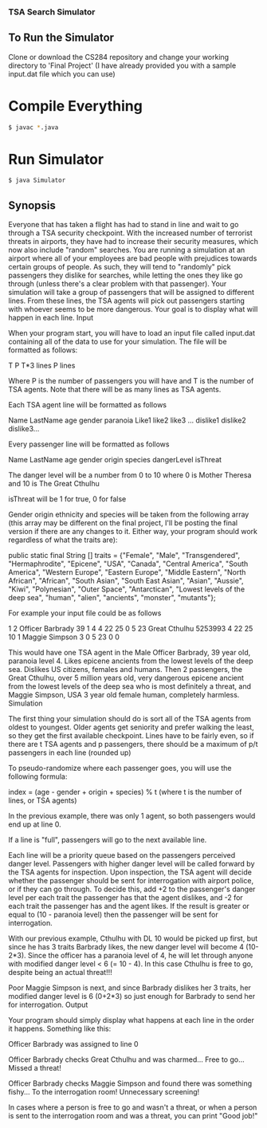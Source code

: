 ### TSA Search Simulator


## To Run the Simulator
Clone or download the CS284 repository and change your working directory to 'Final Project'
(I have already provided you with a sample input.dat file which you can use)

# Compile Everything
```sh
$ javac *.java
```
# Run Simulator
```sh
$ java Simulator
```

## Synopsis

Everyone that has taken a flight has had to stand in line and wait to go through a TSA security checkpoint. With the increased number of terrorist threats in airports, they have had to increase their security measures, which now also include "random" searches. You are running a simulation at an airport where all of your employees are bad people with prejudices towards certain groups of people. As such, they will tend to "randomly" pick passengers they dislike for searches, while letting the ones they like go through (unless there's a clear problem with that passenger). Your simulation will take a group of passengers that will be assigned to different lines. From these lines, the TSA agents will pick out passengers starting with whoever seems to be more dangerous. Your goal is to display what will happen in each line.
Input

When your program start, you will have to load an input file called input.dat containing all of the data to use for your simulation. The file will be formatted as follows:

T P
T*3 lines
P lines

Where P is the number of passengers you will have and T is the number of TSA agents. Note that there will be as many lines as TSA agents.

Each TSA agent line will be formatted as follows

Name LastName age gender paranoia
Like1 like2 like3 ...
dislike1 dislike2 dislike3...

Every passenger line will be formatted as follows

Name LastName age gender origin species dangerLevel isThreat

The danger level will be a number from 0 to 10 where 0 is Mother Theresa and 10 is The Great Cthulhu

isThreat will be 1 for true, 0 for false

Gender origin ethnicity and species will be taken from the following array (this array may be different on the final project, I'll be posting the final version if there are any changes to it. Either way, your program should work regardless of what the traits are):

public static final String [] traits = {"Female", "Male", "Transgendered", "Hermaphrodite", "Epicene", "USA", "Canada", "Central America", "South America", "Western Europe", "Eastern Europe", "Middle Eastern", "North African", "African", "South Asian", "South East Asian", "Asian", "Aussie", "Kiwi", "Polynesian", "Outer Space", "Antarctican", "Lowest levels of the deep sea", "human", "alien", "ancients", "monster", "mutants"};

For example your input file could be as follows

1 2
Officer Barbrady 39 1 4
4 22 25
0 5 23
Great Cthulhu 5253993 4 22 25 10 1
Maggie Simpson 3 0 5 23 0 0

This would have one TSA agent in the Male Officer Barbrady, 39 year old, paranoia level 4. Likes epicene ancients from the lowest levels of the deep sea. Dislikes US citizens, females and humans.
Then 2 passengers, the Great Cthulhu, over 5 million years old, very dangerous epicene ancient from the lowest levels of the deep sea who is most definitely a threat, and Maggie Simpson, USA 3 year old female human, completely harmless.
Simulation

The first thing your simulation should do is sort all of the TSA agents from oldest to youngest. Older agents get seniority and prefer walking the least, so they get the first available checkpoint. Lines have to be fairly even, so if there are t TSA agents and p passengers, there should be a maximum of p/t passengers in each line (rounded up)

To pseudo-randomize where each passenger goes, you will use the following formula:

index = (age - gender + origin + species) % t  (where t is the number of lines, or TSA agents)

In the previous example, there was only 1 agent, so both passengers would end up at line 0.

If a line is "full", passengers will go to the next available line.

Each line will be a priority queue based on the passengers perceived danger level. Passengers with higher danger level will be called forward by the TSA agents for inspection. Upon inspection, the TSA agent will decide whether the passenger should be sent for interrogation with airport police, or if they can go through. To decide this, add +2 to the passenger's danger level per each trait the passenger has that the agent dislikes, and -2 for each trait the passenger has and the agent likes. If the result is greater or equal to (10 - paranoia level) then the passenger will be sent for interrogation.

With our previous example, Cthulhu with DL 10 would be picked up first, but since he has 3 traits Barbrady likes, the new danger level will become 4 (10-2*3). Since the officer has a paranoia level of 4, he will let through anyone with modified danger level < 6 (= 10 - 4). In this case Cthulhu is free to go, despite being an actual threat!!!

Poor Maggie Simpson is next, and since Barbrady dislikes her 3 traits, her modified danger level is 6 (0+2*3) so just enough for Barbrady to send her for interrogation.
Output

Your program should simply display what happens at each line in the order it happens. Something like this:

Officer Barbrady was assigned to line 0

Officer Barbrady checks Great Cthulhu and was charmed... Free to go... Missed a threat!

Officer Barbrady checks Maggie Simpson and found there was something fishy... To the interrogation room! Unnecessary screening!


In cases where a person is free to go and wasn't a threat, or when a person is sent to the interrogation room and was a threat, you can print "Good job!"